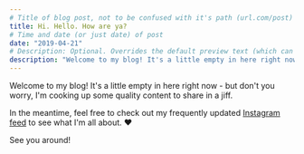 ```yaml
---
# Title of blog post, not to be confused with it's path (url.com/post)
title: Hi. Hello. How are ya?
# Time and date (or just date) of post
date: "2019-04-21"
# Description: Optional. Overrides the default preview text (which can be truncated)
description: "Welcome to my blog! It's a little empty in here right now - but don't you worry, I'm cooking up some quality content to share in a jiff."
---
```

<!-- Emojis can be added using this format: :smile: -->
<!-- Available emojis: https://github.com/matchilling/gatsby-remark-emojis/blob/master/emoji.md -->

Welcome to my blog! It's a little empty in here right now - but don't you worry, I'm cooking up some quality content to share in a jiff. 

In the meantime, feel free to check out my frequently updated [Instagram feed](https://www.instagram.com/love.kelsie.blog/) to see what I'm all about. :heart:

See you around!